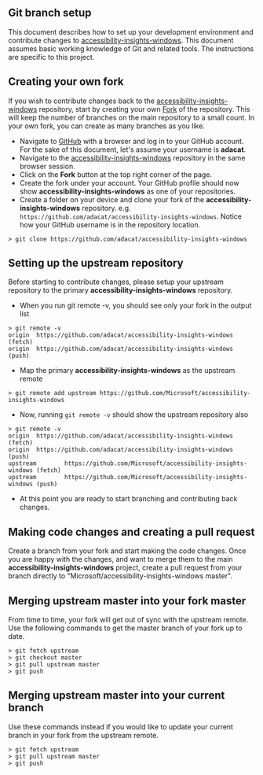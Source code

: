<!--
Copyright (c) Microsoft Corporation. All rights reserved.
Licensed under the MIT License.
-->

## Git branch setup

This document describes how to set up your development environment and contribute changes to
[accessibility-insights-windows](https://github.com/Microsoft/accessibility-insights-windows). This document assumes basic working knowledge
of Git and related tools. The instructions are specific to this project.

## Creating your own fork

If you wish to contribute changes back to the [accessibility-insights-windows](https://github.com/Microsoft/accessibility-insights-windows)
repository, start by creating your own [Fork](https://help.github.com/en/articles/fork-a-repo) of the repository. This will keep the
number of branches on the main repository to a small
count. In your own fork, you can create as many branches as you like.

-   Navigate to [GitHub](https://github.com/) with a browser and log in to your GitHub account. For the sake of this document, let's assume your username is **adacat**.
-   Navigate to the [accessibility-insights-windows](https://github.com/Microsoft/accessibility-insights-windows) repository in the same browser session.
-   Click on the **Fork** button at the top right corner of the page.
-   Create the fork under your account. Your GitHub profile should now show **accessibility-insights-windows** as one of your repositories.
-   Create a folder on your device and clone your fork of the **accessibility-insights-windows** repository. e.g. `https://github.com/adacat/accessibility-insights-windows`. Notice how your GitHub username is in the repository location.

```
> git clone https://github.com/adacat/accessibility-insights-windows
```

## Setting up the upstream repository

Before starting to contribute changes, please setup your upstream repository to the
primary **accessibility-insights-windows** repository.

-   When you run git remote -v, you should see only your fork in the output list

```
> git remote -v
origin  https://github.com/adacat/accessibility-insights-windows (fetch)
origin  https://github.com/adacat/accessibility-insights-windows (push)
```

-   Map the primary **accessibility-insights-windows** as the upstream remote

```
> git remote add upstream https://github.com/Microsoft/accessibility-insights-windows
```

-   Now, running `git remote -v` should show the upstream repository also

```
> git remote -v
origin  https://github.com/adacat/accessibility-insights-windows (fetch)
origin  https://github.com/adacat/accessibility-insights-windows (push)
upstream        https://github.com/Microsoft/accessibility-insights-windows (fetch)
upstream        https://github.com/Microsoft/accessibility-insights-windows (push)
```

-   At this point you are ready to start branching and contributing back changes.

## Making code changes and creating a pull request

Create a branch from your fork and start making the code changes. Once you are happy with the changes, and want to merge them to the main **accessibility-insights-windows** project, create a pull request from your branch directly to "Microsoft/accessibility-insights-windows master".

## Merging upstream master into your fork master

From time to time, your fork will get out of sync with the upstream remote. Use the following commands to get the master branch of your fork up to date.

```
> git fetch upstream
> git checkout master
> git pull upstream master
> git push
```

## Merging upstream master into your current branch

Use these commands instead if you would like to update your current branch in your fork from the upstream remote.

```
> git fetch upstream
> git pull upstream master
> git push
```
